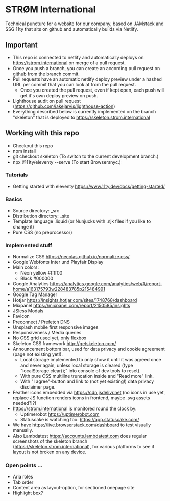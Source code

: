 # STRØM International
Technical puncture for a website for our company, based on JAMstack and SSG 11ty that sits on github and automatically builds via Netlify.

## Important
- This repo is connected to netlify and automatically deploys on https://strom.international on merge of a pull request.
- Once you push a branch, you can create an according pull request on github from the branch commit.
- Pull requests have an automatic netlify deploy preview under a hashed URL per commit that you can look at from the pull request.
  - Once you created the pull request, even if kept open, each push will get it's own deploy preview on push.
- Lighthouse audit on pull request (https://github.com/jakejarvis/lighthouse-action)
- Everything described below is currently implemented on the branch "skeleton" that is deployed to https://skeleton.strom.international

## Working with this repo
* Checkout this repo
* npm install
* git checkout skeleton (To switch to the current development branch.)
* npx @11ty/eleventy --serve (To start Browsersnyc.)

### Tutorials
* Getting started with eleventy https://www.11ty.dev/docs/getting-started/

### Basics
- Source directory: _src
- Distribution directory: _site
- Template language .liquid (or Nunjucks with .njk files if you like to change it)
- Pure CSS (no preprocessor)

### Implemented stuff
- Normalize CSS https://necolas.github.io/normalize.css/
- Google Webfonts Inter und Playfair Display
- Main colors:
  - Neon yellow #ffff00
  - Black #000000
- Google Analytics https://analytics.google.com/analytics/web/#/report-home/a163175793w228483785p215484991
- Google Tag Manager
- Hotjar https://insights.hotjar.com/sites/1748768/dashboard
- Mixpanel https://mixpanel.com/report/2150585/insights
- JSless Modals
- Favicon
- Preconnect / Prefetch DNS
- Unsplash mobile first responsive images
- Responsiveness / Media queries
- No CSS grid used yet, only flexbox
- Skeleton CSS framework http://getskeleton.com/
- Announcement bottom bar, used for data privacy and cookie agreement (page not existing yet!). 
  - Local storage implemented to only show it until it was agreed once and never again, unless local storage is cleared (type "localStorage.clear();" into console of dev tools to reset).
  - With pure CSS multiline truncation inside and "Read more" link.
  - With "I agree"-button and link to (not yet existing!) data privacy disclaimer page.
- Feather icons embedded via https://cdn.jsdelivr.net (no icons in use yet, replace JS function renders icons in frontend, maybe .svg assets needed?!?)
- https://strom.international is monitored round the clock by:
  - Uptimerobot https://uptimerobot.com
  - Statuscake is watching too: https://app.statuscake.com/
- We have https://live.browserstack.com/dashboard to test visually manually.
- Also Lambdatest https://accounts.lambdatest.com does regular screenshots of the skeleton branch (https://skeleton.strom.international), for various platforms to see if layout is not broken on any device.


### Open points ...
- Aria roles
- Tab order
- Content area as layout-option, for sectioned onepage site
- Highlight box?
